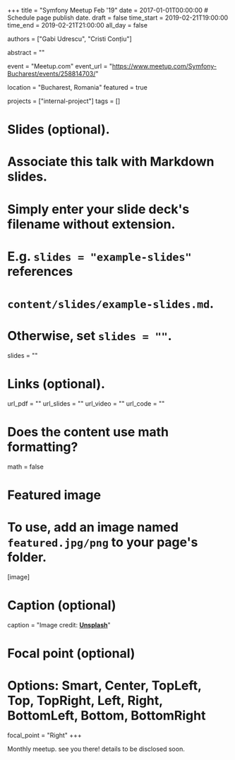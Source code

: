 +++
title = "Symfony Meetup Feb '19"
date = 2017-01-01T00:00:00  # Schedule page publish date.
draft = false
time_start = 2019-02-21T19:00:00
time_end = 2019-02-21T21:00:00
all_day = false

authors = ["Gabi Udrescu", "Cristi Conțiu"]

abstract = ""

event = "Meetup.com"
event_url = "https://www.meetup.com/Symfony-Bucharest/events/258814703/"

location = "Bucharest, Romania"
featured = true

projects = ["internal-project"]
tags = []

# Slides (optional).
#   Associate this talk with Markdown slides.
#   Simply enter your slide deck's filename without extension.
#   E.g. `slides = "example-slides"` references 
#   `content/slides/example-slides.md`.
#   Otherwise, set `slides = ""`.
slides = ""

# Links (optional).
url_pdf = ""
url_slides = ""
url_video = ""
url_code = ""

# Does the content use math formatting?
math = false

# Featured image
# To use, add an image named `featured.jpg/png` to your page's folder. 
[image]
  # Caption (optional)
  caption = "Image credit: [**Unsplash**](https://unsplash.com/photos/bzdhc5b3Bxs)"

  # Focal point (optional)
  # Options: Smart, Center, TopLeft, Top, TopRight, Left, Right, BottomLeft, Bottom, BottomRight
  focal_point = "Right"
+++

Monthly meetup. see you there! details to be disclosed soon.

<!-- {{% alert note %}}
Click on the **Slides** button above to view the built-in slides feature.
{{% /alert %}}

Slides can be added in a few ways:

- **Create** slides using Academic's *Slides* feature and link using `url_slides` parameter in the front matter of the talk file
- **Upload** an existing slide deck to `static/` and link using `url_slides` parameter in the front matter of the talk file
- **Embed** your slides (e.g. Google Slides) or presentation video on this page using [shortcodes](https://sourcethemes.com/academic/docs/writing-markdown-latex/).

Further talk details can easily be added to this page using *Markdown* and $\rm \LaTeX$ math code.
 -->
<!--stackedit_data:
eyJoaXN0b3J5IjpbNzA5MDQyMTE3XX0=
-->